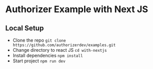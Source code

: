 # Authorizer Example with Next JS

## Local Setup

- Clone the repo `git clone https://github.com/authorizerdev/examples.git`
- Change directory to react JS `cd with-nextjs`
- Install dependencies `npm install`
- Start project `npm run dev`
